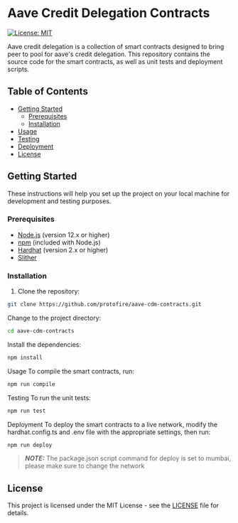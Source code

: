 # Aave Credit Delegation Contracts

[![License: MIT](https://img.shields.io/badge/License-MIT-yellow.svg)](https://opensource.org/licenses/MIT)

Aave credit delegation is a collection of smart contracts designed to bring peer to pool for aave's credit delegation. This repository contains the source code for the smart contracts, as well as unit tests and deployment scripts.

## Table of Contents

- [Getting Started](#getting-started)
  - [Prerequisites](#prerequisites)
  - [Installation](#installation)
- [Usage](#usage)
- [Testing](#testing)
- [Deployment](#deployment)
- [License](#license)

## Getting Started

These instructions will help you set up the project on your local machine for development and testing purposes.

### Prerequisites

- [Node.js](https://nodejs.org/en/download/) (version 12.x or higher)
- [npm](https://www.npmjs.com/get-npm) (included with Node.js)
- [Hardhat](https://hardhat.org/) (version 2.x or higher)
- [Slither](https://github.com/crytic/slither)

### Installation

1. Clone the repository:

```bash
git clone https://github.com/protofire/aave-cdm-contracts.git
```

Change to the project directory:

```bash
cd aave-cdm-contracts
```

Install the dependencies:

```bash
npm install
```

Usage
To compile the smart contracts, run:

```bash
npm run compile
```

Testing
To run the unit tests:

```bash
npm run test
```

Deployment
To deploy the smart contracts to a live network, modify the hardhat.config.ts and .env file with the appropriate settings, then run:

```bash
npm run deploy
```

> **_NOTE:_** The package.json script command for deploy is set to mumbai, please make sure to change the network

## License

This project is licensed under the MIT License - see the [LICENSE](LICENSE) file for details.
